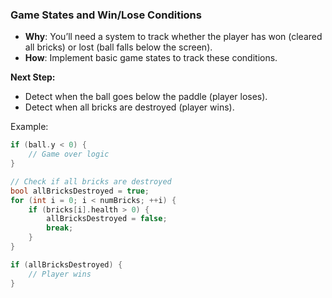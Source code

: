 ### **Game States and Win/Lose Conditions**

*   **Why**: You’ll need a system to track whether the player has won (cleared all bricks) or lost (ball falls below the screen).
*   **How**: Implement basic game states to track these conditions.

**Next Step:**

*   Detect when the ball goes below the paddle (player loses).
*   Detect when all bricks are destroyed (player wins).

Example:

```c
if (ball.y < 0) {
    // Game over logic
}

// Check if all bricks are destroyed
bool allBricksDestroyed = true;
for (int i = 0; i < numBricks; ++i) {
    if (bricks[i].health > 0) {
        allBricksDestroyed = false;
        break;
    }
}

if (allBricksDestroyed) {
    // Player wins
}
```
